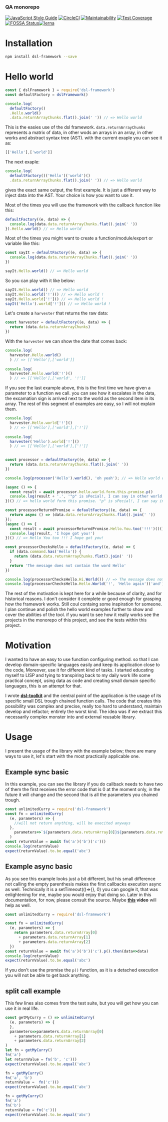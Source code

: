 <!--- destination qa rewrite begin -->
### QA monorepo
[![JavaScript Style Guide](https://img.shields.io/badge/code_style-standard-brightgreen.svg)](https://standardjs.com)
[![CircleCI](https://circleci.com/gh/dsl-toolkit/dsl-toolkit/tree/master.svg?style=svg)](https://circleci.com/gh/dsl-toolkit/dsl-toolkit/tree/master)
[![Maintainability](https://api.codeclimate.com/v1/badges/a0e903d579b8ebebaf18/maintainability)](https://codeclimate.com/github/dsl-toolkit/dsl-toolkit/maintainability)
[![Test Coverage](https://api.codeclimate.com/v1/badges/a0e903d579b8ebebaf18/test_coverage)](https://codeclimate.com/github/dsl-toolkit/dsl-toolkit/test_coverage)
[![FOSSA Status](https://app.fossa.com/api/projects/git%2Bgithub.com%2Fdsl-toolkit%2Fdsl-toolkit.svg?type=shield)](https://app.fossa.com/projects/git%2Bgithub.com%2Fdsl-toolkit%2Fdsl-toolkit?ref=badge_shield)[![lerna](https://img.shields.io/badge/maintained%20with-lerna-cc00ff.svg)](https://lernajs.io/)
<!--- destination qa rewrite end -->

# Installation
```bash
npm install dsl-framework --save
```

# Hello world

```javascript
const { dslFramework } = require('dsl-framework')
const defaultFactory = dslFramework()

console.log(
  defaultFactory()
  .Hello.world()
  .data.returnArrayChunks.flat().join(' ')) // => Hello world
```
This is the easies use of the dsl framework. `data.returnArrayChunks` represents a matrix of data, in other wods an arrays in an array, in other works and abstract syntax tree (AST). with the current exaple you can see it as:
```javascript
[['Hello'],['world']]
```
The next exaple:
```javascript
console.log(
  defaultFactory()('Hello')('world')()
  .data.returnArrayChunks.flat().join(' ')) // => Hello world
```
gives the exact same output, the first example. It is just a different way to inject data into the AST. Your choice is how you want to use it.

Most of the times you will use the framework with the callback function like this:
```javascript
defaultFactory((e, data) => {
  console.log(data.data.returnArrayChunks.flat().join(' '))
}).Hello.world() // => Hello world
```

Most of the times you might want to create a function/module/export or variable like this:

```javascript
const sayIt = defaultFactory((e, data) => {
  console.log(data.data.returnArrayChunks.flat().join(' '))
})

sayIt.Hello.world() // => Hello world
```
So you can play with it like below:
```javascript
sayIt.Hello.world() // => Hello world
sayIt.Hello.world('!')() // => Hello world !
sayIt.Hello.world['!']() // => Hello world !
sayIt('Hello').world['!']() // => Hello world !
```
Let's create a `harvester` that returns the raw data:

```javascript
const harvester = defaultFactory((e, data) => {
  return (data.data.returnArrayChunks)
})
```
With the `harvester` we can show the date that comes back:
```javascript
console.log(
  harvester.Hello.world()
  ) // => [['Hello'],['world']]
  
console.log(
  harvester.Hello.world('!')()
  ) // => [['Hello'],['world', '!']]
```
If you see the last example above, this is the first time we have given a parameter to a function we call. you can see how it escalates in the data, the excamation sign is arrived next to the world as the second item in its array. The rest of this segment of examples are easy, so I will not explain them.
```javascript  
console.log(
  harvester.Hello.world['!']()
  ) // => [['Hello'],['world'],['!']]
  
console.log(
  harvester('Hello').world['!']()
  ) // => [['Hello'],['world'],['!']]
  
```

```javascript
const processor = defaultFactory((e, data) => {
  return (data.data.returnArrayChunks.flat().join(' '))
})

console.log(processor('Hello').world(), 'oh yeah'); // => Hello world oh yeah

(async () => {
  const result = await processor.hello.world.form.this.promise.p()
  console.log(result + '.', '"p" is sPecial!, I can say in other world, preserved, pointing to a promise factory')
})() // => hello world form this promise. "p" is sPecial!, I can say in other world, preserved, pointing to a promise factory

const processorReturndPromise = defaultFactory((e, data) => {
  return async () => (data.data.returnArrayChunks.flat().join(' '))
});
(async () => {
  const result = await processorReturndPromise.Hello.You.too('!!!')()()
  console.log(result, 'I hope got you!')
})() // => Hello You too !!! I hope got you!

const processorChecksHello = defaultFactory((e, data) => {
  if (data.command.has('Hello')) {
    return (data.data.returnArrayChunks.flat().join(' '))
  }
  return 'The message does not contain the word Hello'
})

console.log(processorChecksHello.Hi.World()) // => The message does not contain the word Hello
console.log(processorChecksHello.Hello.World('!', 'Hello again')('and').again()) // => Hello World ! Hello again and again

```
The rest of the motivation is kept here for a while because of clarity, and for historical reasons. I don't consider it complete or good enough for grasping how the framework works. Still coul containg some inspiration for someone. I plan continue and polish the hello world examples further to show and cover the abilities of the tool. if you want to see how it really works see the projects in the monorepo of this project, and see the tests within this project.
# Motivation
I wanted to have an easy to use function configuring method.
so that I can develop domain-specific languages easily and keep its application close to the code,
Moreover, use it for different kind of tasks. I started
educating myself to LISP and tying to transpiring back to my daily work life some practical concept,
using data as code and creating small domain specific languages, this is an attempt for that.

I wrote **[dsl-toolkit](https://github.com/311ecode/dsl-toolkit/tree/master/packages/dsl-toolkit)** and the central point of the application
is the usage of its specific small DSL trough chained function calls. The code that creates this possibility was
complex and precise, really too hard to understand, maintain develop and refactor; entirely the worst kind. The idea
was if we extract this necessarily complex monster into and external reusable library.

# Usage
I present the usage of the library with the example below; there are many ways to use it, let's start with the most
practically applicable one.

## Example sync basic

In this example, you can see the library if you do callback needs to have two of them the first receives the error code
that is 0 at the moment only, in the future it will change and the second that is all the parameters you chained trough.

```javascript 1.8
const unlimitedCurry = require('dsl-framework')
const fn = unlimitedCurry(
  (e, parameters) => {
    //will not return anything, will be execited anyways
  },
    parameters=>`${parameters.data.returnArray[0]}${parameters.data.returnArray[1]}${parameters.data.returnArray[2]}`
  )
const returnValue = await fn('a')('b')('c')()
console.log(returnValue)
expect(returnValue).to.be.equal('abc')
```

## Example async basic
As you see this example looks just a bit different, but his small difference not calling the empty parenthesis makes the first callbacks execution async as well.
Technically it is a setTimeout(()=>{}, 0) you can google it, that was enlightening for me, maybe you would enjoy that doing so. Later in this documentation, for now, please consult the source.
Maybe **[this](https://www.youtube.com/watch?v=8aGhZQkoFbQ) video** will help as well.

```javascript 1.8
const unlimitedCurry = require('dsl-framework')

const fn = unlimitedCurry(
  (e, parameters) => {
    return parameters.data.returnArray[0]
      + parameters.data.returnArray[1]
      + parameters.data.returnArray[2]
  })
const returnValue = await fn('a')('b')('c').p().then(data=>data)
console.log(returnValue)
expect(returnValue).to.be.equal('abc')

```
If you don't use the promise the `p()` function, as it is a detached execution you will not be able to get back anything.

## split call example

This few lines also comes from the test suite, but you will get how you can use it in real life.
```javascript 1.8
const getMyCurry = () => unlimitedCurry(
  (e, parameters) => {
  },
  parameters=>parameters.data.returnArray[0]
    + parameters.data.returnArray[1]
    + parameters.data.returnArray[2]
)
let fn = getMyCurry()
fn('a')
let returnValue = fn('b', 'c')()
expect(returnValue).to.be.equal('abc')

fn = getMyCurry()
fn('a', 'b')
returnValue =  fn('c')()
expect(returnValue).to.be.equal('abc')

fn = getMyCurry()
fn('a')
fn('b')
returnValue = fn('c')()
expect(returnValue).to.be.equal('abc')
```